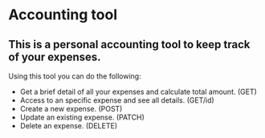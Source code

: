 # Accounting tool
## This is a personal accounting tool to keep track of your expenses.

Using this tool you can do the following:

* Get a brief detail of all your expenses and calculate total amount. (GET)
* Access to an specific expense and see all details. (GET/id)
* Create a new expense. (POST)
* Update an existing expense. (PATCH)
* Delete an expense. (DELETE)